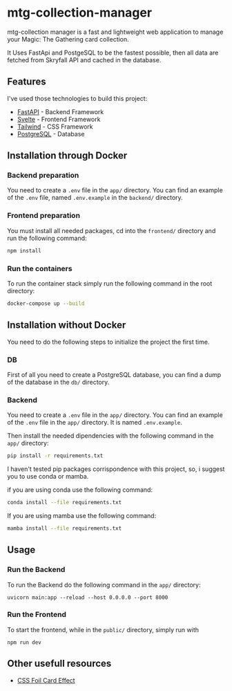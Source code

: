 # mtg-collection-manager
mtg-collection manager is a fast and lightweight web application to manage your Magic: The Gathering card collection.

It Uses FastApi and PostgeSQL to be the fastest possible, then all data are fetched from Skryfall API and cached in the database.
## Features
I've used those technologies to build this project:
- [FastAPI](https://fastapi.tiangolo.com/) - Backend Framework
- [Svelte](https://svelte.dev/) - Frontend Framework
- [Tailwind](https://tailwindcss.com/) - CSS Framework
- [PostgreSQL](https://www.postgresql.org/) - Database
## Installation through Docker
### Backend preparation
You need to create a ```.env``` file in the ```app/``` directory.
You can find an example of the ```.env``` file, named ```.env.example``` in the ```backend/``` directory.
### Frontend preparation
You must install all needed packages, cd into the ```frontend/``` directory and run the following command:
```sh 
npm install
```
### Run the containers
To run the container stack simply run the following command in the root directory:
```sh
docker-compose up --build
```
## Installation without Docker
You need to do the following steps to initialize the project the first time.
### DB
First of all you need to create a PostgreSQL database, you can find a dump of the database in the ```db/``` directory.
### Backend
You need to create a ```.env``` file in the ```app/``` directory.
You can find an example of the ```.env``` file in the ```app/``` directory.
It is named ```.env.example```.

Then install the needed dipendencies with the following command in the ```app/``` directory:

```sh
pip install -r requirements.txt
```
I haven't tested pip packages corrispondence with this project, so, i suggest you to use conda or mamba.

if you are using conda use the following command:
```sh
conda install --file requirements.txt
```
If you are using mamba use the following command:
```sh
mamba install --file requirements.txt
```
## Usage
### Run the Backend
To run the Backend do the following command in the ```app/``` directory:

```uvicorn main:app --reload --host 0.0.0.0 --port 8000```
### Run the Frontend
To start the frontend, while in the ```public/``` directory, simply run with

```npm run dev```
## Other usefull resources
- [CSS Foil Card Effect](https://deck-24abcd.netlify.app/)